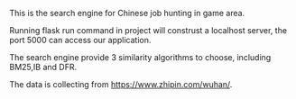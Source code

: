 This is the search engine for Chinese job hunting in game area.

Running flask run command in project will construst a localhost server, the port 5000 can access our application.

The search engine provide 3 similarity algorithms to choose, including BM25,IB and DFR.

The data is collecting from https://www.zhipin.com/wuhan/.